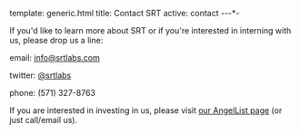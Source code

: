 template: generic.html
title: Contact SRT
active: contact
-*-*-*-

If you'd like to learn more about SRT or if you're interested in interning with us, please drop us a line:

email: [info@srtlabs.com](mailto:info@srtlabs.com)

twitter: [@srtlabs](http://twitter.com/srtlabs)

phone: (571) 327-8763

If you are interested in investing in us, please visit [our AngelList page](https://angel.co/service-robotics-technologies) (or just call/email us).

